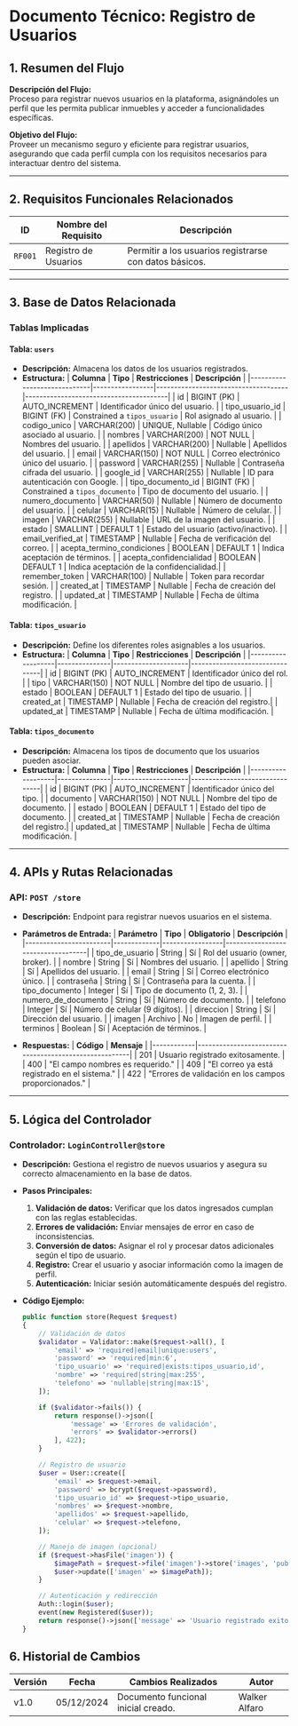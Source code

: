 # Documento Técnico: Registro de Usuarios

## 1. Resumen del Flujo
**Descripción del Flujo:**  
Proceso para registrar nuevos usuarios en la plataforma, asignándoles un perfil que les permita publicar inmuebles y acceder a funcionalidades específicas.

**Objetivo del Flujo:**  
Proveer un mecanismo seguro y eficiente para registrar usuarios, asegurando que cada perfil cumpla con los requisitos necesarios para interactuar dentro del sistema.

---

## 2. Requisitos Funcionales Relacionados
| **ID**  | **Nombre del Requisito**        | **Descripción**                                  |
|---------|---------------------------------|-------------------------------------------------|
| `RF001`   | Registro de Usuarios           | Permitir a los usuarios registrarse con datos básicos.|

---

## 3. Base de Datos Relacionada
### Tablas Implicadas

#### Tabla: `users`
- **Descripción:** Almacena los datos de los usuarios registrados.
- **Estructura:**
  | **Columna**                 | **Tipo**        | **Restricciones**                   | **Descripción**                        |
  |-----------------------------|-----------------|-------------------------------------|----------------------------------------|
  | id                          | BIGINT (PK)     | AUTO_INCREMENT                      | Identificador único del usuario.       |
  | tipo_usuario_id             | BIGINT (FK)     | Constrained a `tipos_usuario`       | Rol asignado al usuario.               |
  | codigo_unico                | VARCHAR(200)    | UNIQUE, Nullable                    | Código único asociado al usuario.      |
  | nombres                     | VARCHAR(200)    | NOT NULL                            | Nombres del usuario.                   |
  | apellidos                   | VARCHAR(200)    | Nullable                            | Apellidos del usuario.                 |
  | email                       | VARCHAR(150)    | NOT NULL                            | Correo electrónico único del usuario.  |
  | password                    | VARCHAR(255)    | Nullable                            | Contraseña cifrada del usuario.        |
  | google_id                   | VARCHAR(255)    | Nullable                            | ID para autenticación con Google.      |
  | tipo_documento_id           | BIGINT (FK)     | Constrained a `tipos_documento`     | Tipo de documento del usuario.         |
  | numero_documento            | VARCHAR(50)     | Nullable                            | Número de documento del usuario.       |
  | celular                     | VARCHAR(15)     | Nullable                            | Número de celular.                     |
  | imagen                      | VARCHAR(255)    | Nullable                            | URL de la imagen del usuario.          |
  | estado                      | SMALLINT        | DEFAULT 1                           | Estado del usuario (activo/inactivo).  |
  | email_verified_at           | TIMESTAMP       | Nullable                            | Fecha de verificación del correo.      |
  | acepta_termino_condiciones  | BOOLEAN         | DEFAULT 1                           | Indica aceptación de términos.         |
  | acepta_confidencialidad     | BOOLEAN         | DEFAULT 1                           | Indica aceptación de la confidencialidad.|
  | remember_token              | VARCHAR(100)    | Nullable                            | Token para recordar sesión.            |
  | created_at                  | TIMESTAMP       | Nullable                            | Fecha de creación del registro.        |
  | updated_at                  | TIMESTAMP       | Nullable                            | Fecha de última modificación.          |

#### Tabla: `tipos_usuario`
- **Descripción:** Define los diferentes roles asignables a los usuarios.
- **Estructura:**
  | **Columna**       | **Tipo**      | **Restricciones**   | **Descripción**                |
  |-------------------|---------------|---------------------|--------------------------------|
  | id                | BIGINT (PK)  | AUTO_INCREMENT      | Identificador único del rol.   |
  | tipo              | VARCHAR(150) | NOT NULL            | Nombre del tipo de usuario.    |
  | estado            | BOOLEAN      | DEFAULT 1           | Estado del tipo de usuario.    |
  | created_at        | TIMESTAMP    | Nullable            | Fecha de creación del registro.|
  | updated_at        | TIMESTAMP    | Nullable            | Fecha de última modificación.  |

#### Tabla: `tipos_documento`
- **Descripción:** Almacena los tipos de documento que los usuarios pueden asociar.
- **Estructura:**
  | **Columna**       | **Tipo**      | **Restricciones**   | **Descripción**                |
  |-------------------|---------------|---------------------|--------------------------------|
  | id                | BIGINT (PK)  | AUTO_INCREMENT      | Identificador único del tipo.  |
  | documento         | VARCHAR(150) | NOT NULL            | Nombre del tipo de documento.  |
  | estado            | BOOLEAN      | DEFAULT 1           | Estado del tipo de documento.  |
  | created_at        | TIMESTAMP    | Nullable            | Fecha de creación del registro.|
  | updated_at        | TIMESTAMP    | Nullable            | Fecha de última modificación.  |

---

## 4. APIs y Rutas Relacionadas

### API: `POST /store`
- **Descripción:** Endpoint para registrar nuevos usuarios en el sistema.
- **Parámetros de Entrada:**
  | **Parámetro**          | **Tipo**    | **Obligatorio** | **Descripción**                   |
  |------------------------|-------------|-----------------|-----------------------------------|
  | tipo_de_usuario        | String      | Sí              | Rol del usuario (owner, broker). |
  | nombre                 | String      | Sí              | Nombres del usuario.             |
  | apellido               | String      | Sí              | Apellidos del usuario.           |
  | email                  | String      | Sí              | Correo electrónico único.        |
  | contraseña             | String      | Sí              | Contraseña para la cuenta.       |
  | tipo_documento         | Integer     | Sí              | Tipo de documento (1, 2, 3).     |
  | numero_de_documento    | String      | Sí              | Número de documento.             |
  | telefono               | Integer     | Sí              | Número de celular (9 dígitos).   |
  | direccion              | String      | Sí              | Dirección del usuario.           |
  | imagen                 | Archivo     | No              | Imagen de perfil.                |
  | terminos               | Boolean     | Sí              | Aceptación de términos.          |

- **Respuestas:**
  | **Código** | **Mensaje**                                           |
  |------------|-------------------------------------------------------|
  | 201        | Usuario registrado exitosamente.                      |
  | 400        | "El campo nombres es requerido."                      |
  | 409        | "El correo ya está registrado en el sistema."         |
  | 422        | "Errores de validación en los campos proporcionados." |

---

## 5. Lógica del Controlador

### Controlador: `LoginController@store`
- **Descripción:** Gestiona el registro de nuevos usuarios y asegura su correcto almacenamiento en la base de datos.
- **Pasos Principales:**
  1. **Validación de datos:** Verificar que los datos ingresados cumplan con las reglas establecidas.
  2. **Errores de validación:** Enviar mensajes de error en caso de inconsistencias.
  3. **Conversión de datos:** Asignar el rol y procesar datos adicionales según el tipo de usuario.
  4. **Registro:** Crear el usuario y asociar información como la imagen de perfil.
  5. **Autenticación:** Iniciar sesión automáticamente después del registro.

- **Código Ejemplo:**
  ```php
  public function store(Request $request)
  {
      // Validación de datos
      $validator = Validator::make($request->all(), [
          'email' => 'required|email|unique:users',
          'password' => 'required|min:6',
          'tipo_usuario' => 'required|exists:tipos_usuario,id',
          'nombre' => 'required|string|max:255',
          'telefono' => 'nullable|string|max:15',
      ]);

      if ($validator->fails()) {
          return response()->json([
              'message' => 'Errores de validación',
              'errors' => $validator->errors()
          ], 422);
      }

      // Registro de usuario
      $user = User::create([
          'email' => $request->email,
          'password' => bcrypt($request->password),
          'tipo_usuario_id' => $request->tipo_usuario,
          'nombres' => $request->nombre,
          'apellidos' => $request->apellido,
          'celular' => $request->telefono,
      ]);

      // Manejo de imagen (opcional)
      if ($request->hasFile('imagen')) {
          $imagePath = $request->file('imagen')->store('images', 'public');
          $user->update(['imagen' => $imagePath]);
      }

      // Autenticación y redirección
      Auth::login($user);
      event(new Registered($user));
      return response()->json(['message' => 'Usuario registrado exitosamente'], 201);
  }


## 6. Historial de Cambios
| **Versión** | **Fecha**     | **Cambios Realizados**                | **Autor**         |
|-------------|---------------|----------------------------------------|-------------------|
| v1.0        | 05/12/2024    | Documento funcional inicial creado.    | Walker Alfaro     |